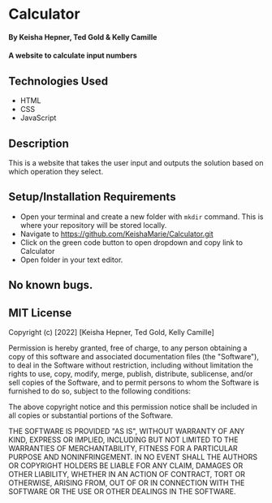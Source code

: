 # Calculator

#### By Keisha Hepner, Ted Gold & Kelly Camille

#### A website to calculate input numbers

## Technologies Used

* HTML
* CSS
* JavaScript

## Description

This is a website that takes the user input and outputs the solution based on which operation they select.

## Setup/Installation Requirements

* Open your terminal and create a new folder with `mkdir` command. This is where your repository will be stored locally.
* Navigate to https://github.com/KeishaMarie/Calculator.git
* Click on the green code button to open dropdown and copy link to Calculator
* Open folder in your text editor.

## No known bugs.

## MIT License

Copyright (c) [2022] [Keisha Hepner, Ted Gold, Kelly Camille]

Permission is hereby granted, free of charge, to any person obtaining a copy
of this software and associated documentation files (the "Software"), to deal
in the Software without restriction, including without limitation the rights
to use, copy, modify, merge, publish, distribute, sublicense, and/or sell
copies of the Software, and to permit persons to whom the Software is
furnished to do so, subject to the following conditions:

The above copyright notice and this permission notice shall be included in all
copies or substantial portions of the Software.

THE SOFTWARE IS PROVIDED "AS IS", WITHOUT WARRANTY OF ANY KIND, EXPRESS OR
IMPLIED, INCLUDING BUT NOT LIMITED TO THE WARRANTIES OF MERCHANTABILITY,
FITNESS FOR A PARTICULAR PURPOSE AND NONINFRINGEMENT. IN NO EVENT SHALL THE
AUTHORS OR COPYRIGHT HOLDERS BE LIABLE FOR ANY CLAIM, DAMAGES OR OTHER
LIABILITY, WHETHER IN AN ACTION OF CONTRACT, TORT OR OTHERWISE, ARISING FROM,
OUT OF OR IN CONNECTION WITH THE SOFTWARE OR THE USE OR OTHER DEALINGS IN THE
SOFTWARE.
